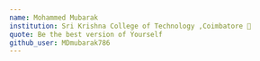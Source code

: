 ```yaml
---
name: Mohammed Mubarak 
institution: Sri Krishna College of Technology ,Coimbatore 🚩 
quote: Be the best version of Yourself
github_user: MDmubarak786
---
```

